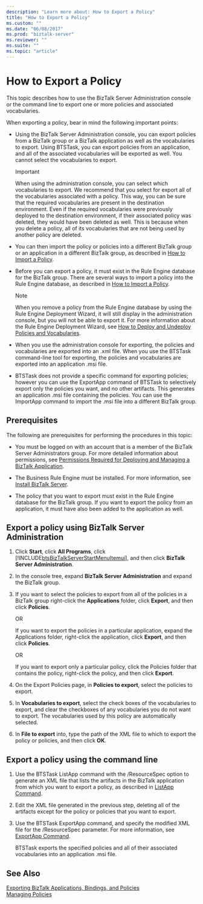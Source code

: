 ```yaml
---
description: "Learn more about: How to Export a Policy"
title: "How to Export a Policy"
ms.custom: ""
ms.date: "06/08/2017"
ms.prod: "biztalk-server"
ms.reviewer: ""
ms.suite: ""
ms.topic: "article"
---
```

# How to Export a Policy
This topic describes how to use the BizTalk Server Administration console or the command line to export one or more policies and associated vocabularies.  
  
 When exporting a policy, bear in mind the following important points:  
  
-   Using the BizTalk Server Administration console, you can export policies from a BizTalk group or a BizTalk application as well as the vocabularies to export. Using BTSTask, you can export policies from an application, and all of the associated vocabularies will be exported as well. You cannot select the vocabularies to export.  
  
    > [!IMPORTANT]
    >  When using the administration console, you can select which vocabularies to export. We recommend that you select for export all of the vocabularies associated with a policy. This way, you can be sure that the required vocabularies are present in the destination environment. Even if the required vocabularies were previously deployed to the destination environment, if their associated policy was deleted, they would have been deleted as well. This is because when you delete a policy, all of its vocabularies that are not being used by another policy are deleted.  
  
-   You can then import the policy or policies into a different BizTalk group or an application in a different BizTalk group, as described in [How to Import a Policy](../core/how-to-import-a-policy.md).  
  
-   Before you can export a policy, it must exist in the Rule Engine database for the BizTalk group. There are several ways to import a policy into the Rule Engine database, as described in [How to Import a Policy](../core/how-to-import-a-policy.md).  
  
    > [!NOTE]
    >  When you remove a policy from the Rule Engine database by using the Rule Engine Deployment Wizard, it will still display in the administration console, but you will not be able to export it. For more information about the Rule Engine Deployment Wizard, see [How to Deploy and Undeploy Policies and Vocabularies](../core/how-to-deploy-and-undeploy-policies-and-vocabularies.md).  
  
-   When you use the administration console for exporting, the policies and vocabularies are exported into an .xml file. When you use the BTSTask command-line tool for exporting, the policies and vocabularies are exported into an application .msi file.  
  
-   BTSTask does not provide a specific command for exporting policies; however you can use the ExportApp command of BTSTask to selectively export only the policies you want, and no other artifacts. This generates an application .msi file containing the policies. You can use the ImportApp command to import the .msi file into a different BizTalk group.  
  
## Prerequisites  
 The following are prerequisites for performing the procedures in this topic:  
  
-   You must be logged on with an account that is a member of the BizTalk Server Administrators group. For more detailed information about permissions, see [Permissions Required for Deploying and Managing a BizTalk Application](../core/permissions-required-for-deploying-and-managing-a-biztalk-application.md).  
  
-   The Business Rule Engine must be installed. For more information, see [Install BizTalk Server](../install-and-config-guides/biztalk-server-what-s-new-installation-configuration-and-upgrade.md).  
  
-   The policy that you want to export must exist in the Rule Engine database for the BizTalk group. If you want to export the policy from an application, it must have also been added to the application as well.  
  
## Export a policy using BizTalk Server Administration  
  
1. Click **Start**, click **All Programs**, click [!INCLUDE[btsBizTalkServerStartMenuItemui](../includes/btsbiztalkserverstartmenuitemui-md.md)], and then click **BizTalk Server Administration**.  
  
2. In the console tree, expand **BizTalk Server Administration** and expand the BizTalk group.  
  
3. If you want to select the policies to export from all of the policies in a BizTalk group right-click the **Applications** folder, click **Export**, and then click **Policies**.  
  
    OR  
  
    If you want to export the policies in a particular application, expand the Applications folder, right-click the application, click **Export**, and then click **Policies**.  
  
    OR  
  
    If you want to export only a particular policy, click the Policies folder that contains the policy, right-click the policy, and then click **Export**.  
  
4. On the Export Policies page, in **Policies to export**, select the policies to export.  
  
5. In **Vocabularies to export**, select the check boxes of the vocabularies to export, and clear the checkboxes of any vocabularies you do not want to export. The vocabularies used by this policy are automatically selected.  
  
6. In **File to export** into, type the path of the XML file to which to export the policy or policies, and then click **OK**.  
  
## Export a policy using the command line  
  
1.  Use the BTSTask ListApp command with the /ResourceSpec option to generate an XML file that lists the artifacts in the BizTalk application from which you want to export a policy, as described in [ListApp Command](../core/listapp-command.md).  
  
2.  Edit the XML file generated in the previous step, deleting all of the artifacts except for the policy or policies that you want to export.  
  
3.  Use the BTSTask ExportApp command, and specify the modified XML file for the /ResourceSpec parameter. For more information, see [ExportApp Command](../core/exportapp-command.md).  
  
     BTSTask exports the specified policies and all of their associated vocabularies into an application .msi file.  
  
## See Also  
 [Exporting BizTalk Applications, Bindings, and Policies](../core/exporting-biztalk-applications-bindings-and-policies.md)   
 [Managing Policies](../core/managing-policies.md)
